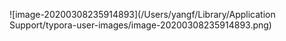 ![image-20200308235914893](/Users/yangf/Library/Application Support/typora-user-images/image-20200308235914893.png)